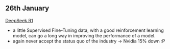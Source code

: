 ## 26th January

[DeepSeek R1](https://github.com/deepseek-ai/DeepSeek-R1/blob/main/DeepSeek_R1.pdf)

- a little Supervised Fine-Tuning data, with a good reinforcement learning model, can go a long way in improving the performance of a model.
- again never accept the status quo of the industry -> Nvidia 15% down :P